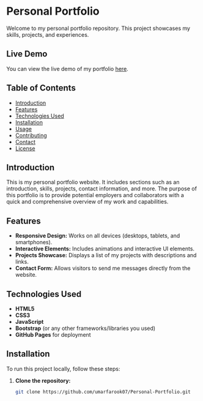 # Personal Portfolio

Welcome to my personal portfolio repository. This project showcases my skills, projects, and experiences.

## Live Demo

You can view the live demo of my portfolio [here](https://umarfarook07.github.io/Personal-Portfolio/).

## Table of Contents

- [Introduction](#introduction)
- [Features](#features)
- [Technologies Used](#technologies-used)
- [Installation](#installation)
- [Usage](#usage)
- [Contributing](#contributing)
- [Contact](#contact)
- [License](#license)

## Introduction

This is my personal portfolio website. It includes sections such as an introduction, skills, projects, contact information, and more. The purpose of this portfolio is to provide potential employers and collaborators with a quick and comprehensive overview of my work and capabilities.

## Features

- **Responsive Design:** Works on all devices (desktops, tablets, and smartphones).
- **Interactive Elements:** Includes animations and interactive UI elements.
- **Projects Showcase:** Displays a list of my projects with descriptions and links.
- **Contact Form:** Allows visitors to send me messages directly from the website.

## Technologies Used

- **HTML5**
- **CSS3**
- **JavaScript**
- **Bootstrap** (or any other frameworks/libraries you used)
- **GitHub Pages** for deployment

## Installation

To run this project locally, follow these steps:

1. **Clone the repository:**
   ```bash
   git clone https://github.com/umarfarook07/Personal-Portfolio.git
